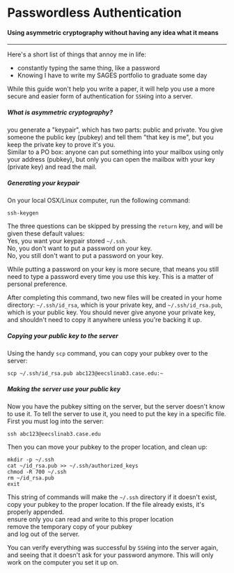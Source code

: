 # Passwordless Authentication
#### Using asymmetric cryptography without having any idea what it means
---
Here's a short list of things that annoy me in life:
 - constantly typing the same thing, like a password
 - Knowing I have to write my SAGES portfolio to graduate some day

While this guide won't help you write a paper, it will help you use a more secure and easier form of authentication for `SSH`ing into a server.

##### What is asymmetric cryptography?
you generate a "keypair", which has two parts: public and private.  You give someone the public key (pubkey) and tell them "that key is me", but you keep the private key to prove it's you.  
Similar to a PO box: anyone can put something into your mailbox using only your address (pubkey), but only you can open the mailbox with your key (private key) and read the mail.

##### Generating your keypair
On your local OSX/Linux computer, run the following command:

    ssh-keygen
The three questions can be skipped by pressing the `return` key, and will be given these default values: \
Yes, you want your keypair stored `~/.ssh`. \
No, you don't want to put a password on your key. \
No, you still don't want to put a password on your key.

While putting a password on your key is more secure, that means you still need to type a password every time you use this key.  This is a matter of personal preference.

After completing this command, two new files will be created in your home directory:
`~/.ssh/id_rsa`, which is your private key, and `~/.ssh/id_rsa.pub`, which is your public key.  You should never give anyone your private key, and shouldn't need to copy it anywhere unless you're 
backing it up.

##### Copying your public key to the server
Using the handy `scp` command, you can copy your pubkey over to the server:

    scp ~/.ssh/id_rsa.pub abc123@eecslinab3.case.edu:~
##### Making the server use your public key

Now you have the pubkey sitting on the server, but the server doesn't know to use it.  To tell the server to use it, you need to put the key in a specific file.  First you must log into the 
server:

    ssh abc123@eecslinab3.case.edu
Then you can move your pubkey to the proper location, and clean up:

    mkdir -p ~/.ssh
    cat ~/id_rsa.pub >> ~/.ssh/authorized_keys
    chmod -R 700 ~/.ssh
    rm ~/id_rsa.pub
    exit
This string of commands will make the `~/.ssh` directory if it doesn't exist, \
copy your pubkey to the proper location. If the file already exists, it's properly appended.\
ensure only you can read and write to this proper location\
remove the temporary copy of your pubkey\
and log out of the server.

You can verify everything was successful by `SSH`ing into the server again, and seeing that it doesn't ask for your password anymore.  This will only work on the computer you set it up on.

